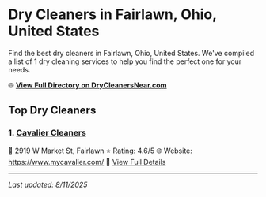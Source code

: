 # Dry Cleaners in Fairlawn, Ohio, United States

Find the best dry cleaners in Fairlawn, Ohio, United States. We've compiled a list of 1 dry cleaning services to help you find the perfect one for your needs.

🌐 **[View Full Directory on DryCleanersNear.com](https://drycleanersnear.com/city/US/Ohio/Fairlawn)**

## Top Dry Cleaners

### 1. [Cavalier Cleaners](https://drycleanersnear.com/dryCleaner/6875b6439b5c02c2ea277dfb/cavalier-cleaners)
📍 2919 W Market St, Fairlawn
⭐ Rating: 4.6/5
🌐 Website: https://www.mycavalier.com/
🔗 [View Full Details](https://drycleanersnear.com/dryCleaner/6875b6439b5c02c2ea277dfb/cavalier-cleaners)


---

*Last updated: 8/11/2025*
